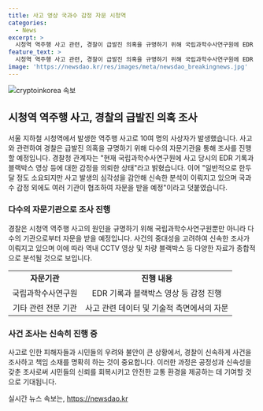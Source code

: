 ```yaml
---
title: 사고 영상 국과수 감정 자문 시청역
categories:
  - News
excerpt: >
  시청역 역주행 사고 관련, 경찰이 급발진 의혹을 규명하기 위해 국립과학수사연구원에 EDR 기록과 블랙박스 영상 등의 감정을 의뢰했다. 이에 대해 경찰청은 사고 분석을 신속히 진행 중이며, 여러 기관이 참여해 자문을 받을 예정이라고 밝혔다. 사망자를 비롯한 10여 명의 사상자가 발생한 이 사고에 대한 조사가 진행 중이며, 경찰은 신속한 결과 도출을 위해 적극 노력 중이다. (150자)
feature_text: >
  시청역 역주행 사고 관련, 경찰이 급발진 의혹을 규명하기 위해 국립과학수사연구원에 EDR 기록과 블랙박스 영상 등의 감정을 의뢰했다. 이에 대해 경찰청은 사고 분석을 신속히 진행 중이며, 여러 기관이 참여해 자문을 받을 예정이라고 밝혔다. 사망자를 비롯한 10여 명의 사상자가 발생한 이 사고에 대한 조사가 진행 중이며, 경찰은 신속한 결과 도출을 위해 적극 노력 중이다. (150자)
image: 'https://newsdao.kr/res/images/meta/newsdao_breakingnews.jpg'
---
```


<p><img src="https://newsdao.kr/res/images/meta/newsdao_breakingnews.jpg" alt="cryptoinkorea 속보" /></p>

<h2 data-ke-size="size26">시청역 역주행 사고, 경찰의 급발진 의혹 조사</h2>

<p data-ke-size="size16">서울 지하철 시청역에서 발생한 역주행 사고로 10여 명의 사상자가 발생했습니다. 사고와 관련하여 경찰은 급발진 의혹을 규명하기 위해 다수의 자문기관을 통해 조사를 진행할 예정입니다. 경찰청 관계자는 "현재 국립과학수사연구원에 사고 당시의 EDR 기록과 블랙박스 영상 등에 대한 감정을 의뢰한 상태"라고 밝혔습니다. 이어 "일반적으로 한두 달 정도 소요되지만 사고 발생의 심각성을 감안해 신속한 분석이 이뤄지고 있으며 국과수 감정 외에도 여러 기관이 협조하여 자문을 받을 예정"이라고 덧붙였습니다.</p>

<h3>다수의 자문기관으로 조사 진행</h3>

<p data-ke-size="size16">경찰은 시청역 역주행 사고의 원인을 규명하기 위해 국립과학수사연구원뿐만 아니라 다수의 기관으로부터 자문을 받을 예정입니다. 사건의 중대성을 고려하여 신속한 조사가 이뤄지고 있으며 이에 따라 역내 CCTV 영상 및 차량 블랙박스 등 다양한 자료가 종합적으로 분석될 것으로 보입니다.</p>

<table>
  <tr>
    <td style="text-align: center; height: 17px;"><b>자문기관</b></td>
    <td style="text-align: center; height: 17px;"><b>진행 내용</b></td>
  </tr>
  <tr>
    <td style="text-align: center; height: 17px;">국립과학수사연구원</td>
    <td style="text-align: center; height: 17px;">EDR 기록과 블랙박스 영상 등 감정 진행</td>
  </tr>
  <tr>
    <td style="text-align: center; height: 17px;">기타 관련 전문 기관</td>
    <td style="text-align: center; height: 17px;">사고 관련 데이터 및 기술적 측면에서의 자문</td>
  </tr>
</table>

<h3>사건 조사는 신속히 진행 중</h3>

<p data-ke-size="size16">사고로 인한 피해자들과 시민들의 우려와 불안이 큰 상황에서, 경찰이 신속하게 사건을 조사하고 책임 소재를 명확히 하는 것이 중요합니다. 이러한 과정은 공정성과 신속성을 갖춘 조사로써 시민들의 신뢰를 회복시키고 안전한 교통 환경을 제공하는 데 기여할 것으로 기대됩니다.</p>
실시간 뉴스 속보는, <a href="https://newsdao.kr" rel="dofollow">https://newsdao.kr</a>


